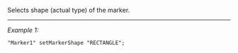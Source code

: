 Selects shape (actual type) of the marker.


---
*Example 1:*
```sqf
"Marker1" setMarkerShape "RECTANGLE";
```